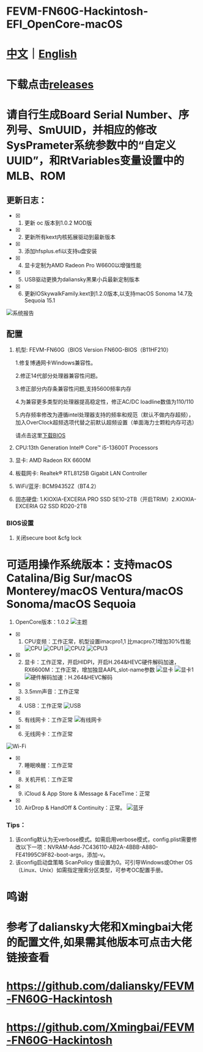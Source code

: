 # FEVM-FN60G-Hackintosh-EFI_OpenCore-macOS

# [中文](https://github.com/jhihhe/FEVM-FN60G-Hackintosh/blob/main/README.md)｜[English](https://github.com/jhihhe/FEVM-FN60G-Hackintosh/blob/main/README-EN.md)

# 下载点击[releases](https://github.com/jhihhe/FEVM-FN60G-Hackintosh/releases)

# 请自行生成Board Serial Number、序列号、SmUUID，并相应的修改SysPrameter系统参数中的“自定义UUID”，和RtVariables变量设置中的MLB、ROM

## 更新日志：
- [x] 1. 更新 oc 版本到1.0.2 MOD版
- [x] 2. 更新所有kext内核拓展驱动到最新版本
- [x] 3. 添加hfsplus.efi以支持u盘安装
- [x] 4. 显卡定制为AMD Radeon Pro W6600以增强性能
- [x] 5. USB驱动更换为daliansky黑果小兵最新定制版本
- [x] 6. 更新IOSkywalkFamily.kext到1.2.0版本,以支持macOS Sonoma 14.7及Sequoia 15.1


![系统报告](https://github.com/jhihhe/FEVM-FN60G-Hackintosh/blob/main/%E7%B3%BB%E7%BB%9F%E6%8A%A5%E5%91%8A.png)

## 配置
1. 机型: FEVM-FN60G（BIOS Version FN60G-BIOS（B11HF210）
   
   1.修复博通网卡Windows兼容性。
   
   2.修正14代部分处理器兼容性问题。
   
   3.修正部分内存条兼容性问题,支持5600频率内存
   
   4.为兼容更多类型的处理器提高稳定性，修正AC/DC loadline数值为110/110
   
   5.内存频率修改为遵循intel处理器支持的频率和规范（默认不做内存超频），加入OverClock超频选项代替之前默认超频设置（单面海力士颗粒内存可选）
   
   请点击这里[下载BIOS](https://github.com/jhihhe/FEVM-FN60G-Hackintosh/releases/tag/BIOS)

1. CPU:13th Generation Intel® Core™ i5-13600T Processors
1. 显卡: AMD Radeon RX 6600M
1. 板载网卡: Realtek® RTL8125B Gigabit LAN Controller
1. WiFi/蓝牙: BCM94352Z（BT4.2）
1. 固态硬盘: 1.KIOXIA-EXCERIA PRO SSD SE10-2TB（开启TRIM）2.KIOXIA-EXCERIA G2 SSD RD20-2TB
                      

### BIOS设置
1. 关闭secure boot &cfg lock

# **可适用操作系统版本：支持macOS Catalina/Big Sur/macOS Monterey/macOS Ventura/macOS Sonoma/macOS Sequoia**
1. OpenCore版本：1.0.2
![主题](https://github.com/jhihhe/FEVM-FN60G-Hackintosh/blob/main/OC%E4%B8%BB%E9%A2%98.jpeg)
- [x] 1. CPU变频：工作正常，机型设置imacpro1,1 比macpro7,1增加30%性能
![CPU](https://github.com/jhihhe/FEVM-FN60G-Hackintosh/blob/main/CPU%E6%B5%8B%E8%AF%95.png)
![CPU1](https://github.com/jhihhe/FEVM-FN60G-Hackintosh/blob/main/CPU.png)
![CPU2](https://github.com/jhihhe/FEVM-FN60G-Hackintosh/blob/main/CPU%E7%9B%91%E6%B5%8B.png)
![CPU3](https://github.com/jhihhe/FEVM-FN60G-Hackintosh/blob/main/CPU%E7%9B%91%E6%B5%8B1.png)
- [x] 2. 显卡：工作正常，开启HIDPI，开启H.264&HEVC硬件解码加速，RX6600M：工作正常，增加独显AAPL,slot-name参数
![显卡](https://github.com/jhihhe/FEVM-FN60G-Hackintosh/blob/main/%E6%98%BE%E5%8D%A1.png)
![显卡1](https://github.com/jhihhe/FEVM-FN60G-Hackintosh/blob/main/GPU%E6%B5%8B%E8%AF%951.png)
![硬件解码加速：H.264&HEVC解码](https://github.com/jhihhe/FEVM-FN60G-Hackintosh/blob/main/%E7%A1%AC%E8%A7%A3%E7%A0%81.png)
- [x] 3. 3.5mm声音：工作正常
- [x] 4. USB：工作正常
![USB](https://github.com/jhihhe/FEVM-FN60G-Hackintosh/blob/main/USB.png)
- [x] 5. 有线网卡：工作正常
![有线网卡](https://github.com/jhihhe/FEVM-FN60G-Hackintosh/blob/main/%E6%9C%89%E7%BA%BF%E7%BD%91%E5%8D%A1.png)
- [x] 6. 无线网卡：工作正常

![Wi-Fi](https://github.com/jhihhe/FEVM-FN60G-Hackintosh/blob/main/%E6%97%A0%E7%BA%BF%E7%BD%91.png)
- [x] 7. 睡眠唤醒：工作正常 
- [x] 8. 关机开机：工作正常
- [x] 9. iCloud & App Store & iMessage & FaceTime：正常
- [x] 10. AirDrop & HandOff & Continuity：正常。
![蓝牙](https://github.com/jhihhe/FEVM-FN60G-Hackintosh/blob/main/%E8%93%9D%E7%89%99.png)

### Tips：

1. 该config默认为无verbose模式。如需启用verbose模式，config.plist需要修改以下一项：NVRAM-Add-7C436110-AB2A-4BBB-A880-FE41995C9F82-boot-args，添加-v。
1. 该config启动盘策略 ScanPolicy 值设置为0。可引导Windows或Other OS（Linux、Unix）如需指定搜索分区类型，可参考OC配置手册。

# 鸣谢 
# 参考了daliansky大佬和Xmingbai大佬的配置文件,如果需其他版本可点击大佬链接查看
# https://github.com/daliansky/FEVM-FN60G-Hackintosh

# https://github.com/Xmingbai/FEVM-FN60G-Hackintosh

